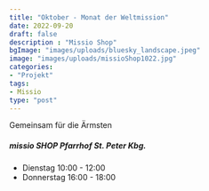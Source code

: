 ```yaml
---
title: "Oktober - Monat der Weltmission"
date: 2022-09-20
draft: false
description : "Missio Shop"
bgImage: "images/uploads/bluesky_landscape.jpeg"
image: "images/uploads/missioShop1022.jpg"
categories:
- "Projekt"
tags:
- Missio
type: "post"
---
```

Gemeinsam für die Ärmsten
<!--more-->
##### missio SHOP Pfarrhof St. Peter Kbg.
* Dienstag 10:00 - 12:00
* Donnerstag 16:00 - 18:00
